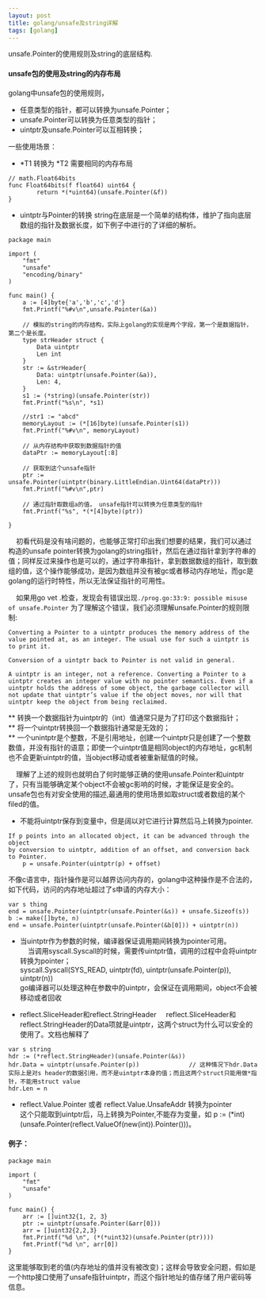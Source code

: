 ```yaml
---
layout: post
title: golang/unsafe及string详解
tags: [golang]
---
```


unsafe.Pointer的使用规则及string的底层结构.

#### unsafe包的使用及string的内存布局
golang中unsafe包的使用规则，
* 任意类型的指针，都可以转换为unsafe.Pointer；
* unsafe.Pointer可以转换为任意类型的指针；
* uintptr及unsafe.Pointer可以互相转换；  

一些使用场景：  
* *T1 转换为 *T2  需要相同的内存布局

```
// math.Float64bits
func Float64bits(f float64) uint64 {
		return *(*uint64)(unsafe.Pointer(&f))
}
```

* uintptr与Pointer的转换
string在底层是一个简单的结构体，维护了指向底层数组的指针及数据长度，如下例子中进行的了详细的解析。

```
package main

import (
	"fmt"
	"unsafe"
	"encoding/binary"
)

func main() {
	a := [4]byte{'a','b','c','d'}
	fmt.Printf("%#v\n",unsafe.Pointer(&a))
	
	// 模拟的string的内存结构，实际上golang的实现是两个字段，第一个是数据指针，第二个是长度。
	type strHeader struct {
		Data uintptr
		Len int	
	}
	str := &strHeader{
		Data: uintptr(unsafe.Pointer(&a)),
		Len: 4,
	}
	s1 := (*string)(unsafe.Pointer(str))
	fmt.Printf("%s\n", *s1)

	//str1 := "abcd"
	memoryLayout := (*[16]byte)(unsafe.Pointer(s1))
	fmt.Printf("%#v\n", memoryLayout)
	
	// 从内存结构中获取到数据指针的值
	dataPtr := memoryLayout[:8]
	
	// 获取到这个unsafe指针
	ptr := unsafe.Pointer(uintptr(binary.LittleEndian.Uint64(dataPtr)))
	fmt.Printf("%#v\n",ptr)
	
	// 通过指针取数组a的值， unsafe指针可以转换为任意类型的指针
	fmt.Printf("%s", *(*[4]byte)(ptr))
	
}
```
&nbsp; &nbsp; 初看代码是没有啥问题的，也能够正常打印出我们想要的结果，我们可以通过构造的unsafe pointer转换为golang的string指针，然后在通过指针拿到字符串的值；同样反过来操作也是可以的，通过字符串指针，拿到数据数组的指针，取到数组的值，这个操作能够成功，是因为数组并没有被gc或者移动内存地址，而gc是golang的运行时特性，所以无法保证指针的可用性。  

&nbsp; &nbsp; 如果用go vet .检查，发现会有错误出现`./prog.go:33:9: possible misuse of unsafe.Pointer` 为了理解这个错误，我们必须理解unsafe.Pointer的规则限制:

```
Converting a Pointer to a uintptr produces the memory address of the value pointed at, as an integer. The usual use for such a uintptr is to print it.

Conversion of a uintptr back to Pointer is not valid in general.

A uintptr is an integer, not a reference. Converting a Pointer to a uintptr creates an integer value with no pointer semantics. Even if a uintptr holds the address of some object, the garbage collector will not update that uintptr’s value if the object moves, nor will that uintptr keep the object from being reclaimed.
```

** 转换一个数据指针为uintptr的（int）值通常只是为了打印这个数据指针；   
** 将一个uintptr转换回一个数据指针通常是无效的；   
** 一个unintptr是个整数，不是引用地址，创建一个uintptr只是创建了一个整数数值，并没有指针的语意；即使一个uintptr值是相同object的内存地址，gc机制也不会更新uintptr的值，当object移动或者被重新赋值的时候。

&nbsp; &nbsp; 理解了上述的规则也就明白了何时能够正确的使用unsafe.Pointer和uintptr了，只有当能够确定某个object不会被gc影响的时候，才能保证是安全的。unsafe包也有对安全使用的描述,最通用的使用场景如取struct或者数组的某个filed的值。
* 不能将uintptr保存到变量中，但是阔以对它进行计算然后马上转换为pointer.

```
If p points into an allocated object, it can be advanced through the object
by conversion to uintptr, addition of an offset, and conversion back to Pointer.
	p = unsafe.Pointer(uintptr(p) + offset)
```

不像c语言中，指针操作是可以越界访问内存的，golang中这种操作是不合法的，如下代码，访问的内存地址超过了s申请的内存大小：

```
var s thing  
end = unsafe.Pointer(uintptr(unsafe.Pointer(&s)) + unsafe.Sizeof(s))  
b := make([]byte, n)  
end = unsafe.Pointer(uintptr(unsafe.Pointer(&b[0])) + uintptr(n))
```

* 当uintptr作为参数的时候，编译器保证调用期间转换为pointer可用。  
&nbsp; &nbsp; 当调用syscall.Syscall的时候，需要传uintptr值，调用的过程中会将uintptr转换为pointer；   
syscall.Syscall(SYS_READ, uintptr(fd), uintptr(unsafe.Pointer(p)), uintptr(n))  
go编译器可以处理这种在参数中的uintptr，会保证在调用期间，object不会被移动或者回收  

* reflect.SliceHeader和reflect.StringHeader
&nbsp; &nbsp; reflect.SliceHeader和reflect.StringHeader的Data项就是uintptr，这两个struct为什么可以安全的使用了。文档也解释了

```
var s string
hdr := (*reflect.StringHeader)(unsafe.Pointer(&s))
hdr.Data = uintptr(unsafe.Pointer(p))              // 这种情况下hdr.Data实际上是对s header的数据引用，而不是uintptr本身的值；而且这两个struct只能用做*指针，不能用struct value
hdr.Len = n
```

* reflect.Value.Pointer 或者 reflect.Value.UnsafeAddr 转换为pointer   
这个只能取到uintptr后，马上转换为Pointer,不能存为变量，如
p := (*int)(unsafe.Pointer(reflect.ValueOf(new(int)).Pointer()))。




#### 例子：

```
package main

import (
	"fmt"
	"unsafe"
)

func main() {
	arr := []uint32{1, 2, 3}
	ptr := uintptr(unsafe.Pointer(&arr[0]))
	arr = []uint32{2,2,3}
	fmt.Printf("%d \n", (*(*uint32)(unsafe.Pointer(ptr))))
	fmt.Printf("%d \n", arr[0])
}

```
这里能够取到老的值(内存地址的值并没有被改变)；这样会导致安全问题，假如是一个http接口使用了unsafe指针uintptr，而这个指针地址的值存储了用户密码等信息。
